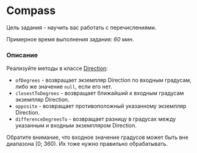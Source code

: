 # Compass

Цель задания - научить вас работать с перечислениями. 

Примерное время выполнения задания: _60 мин_.

### Описание 
Реализуйте методы в классе [Direction](src/main/java/com/epam/training/student_dmitry_shamko/Direction.java):
- `ofDegrees` - возвращает экземпляр Direction по входным градусам, либо же значение `null`, если его нет. 
- `closestToDegrees` - возвращает ближайший к входным градусам экземпляр Direction.
- `opposite` - возвращает противоположный указанному экземпляр Direction.
- `differenceDegreesTo` - возвращает разницу в градусах между указанным и входным экземпляром Direction.

Обратите внимание, что входное значение градусов может быть вне диапазона [0; 360).
Их тоже нужно правильно обрабатывать.